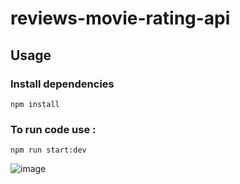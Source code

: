 # reviews-movie-rating-api

## Usage
### Install dependencies

```
npm install
```
### To run code use : 
```
npm run start:dev
```

![image](https://user-images.githubusercontent.com/74440603/209548956-ae92649e-3db1-474d-b626-73ad389bb276.png)

